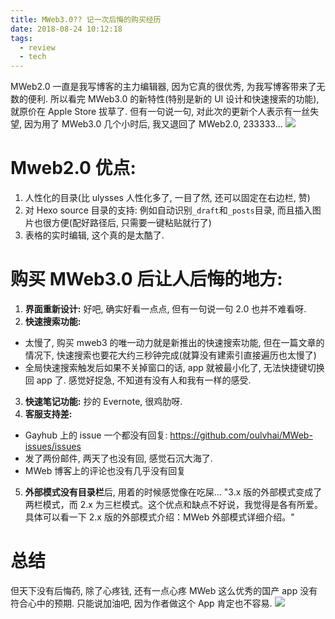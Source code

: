 ```yaml
---
title: MWeb3.0?? 记一次后悔的购买经历
date: 2018-08-24 10:12:18
tags:
  - review
  - tech
---
```


MWeb2.0 一直是我写博客的主力编辑器, 因为它真的很优秀, 为我写博客带来了无数的便利. 所以看完 MWeb3.0 的新特性(特别是新的 UI 设计和快速搜索的功能), 就原价在 Apple Store 拔草了. 但有一句说一句, 对此次的更新个人表示有一丝失望, 因为用了 MWeb3.0 几个小时后, 我又退回了 MWeb2.0, 233333...
![](../images/blog/180807_octopress_to_hexo/15350917531609.jpg)

<!--more-->

# Mweb2.0 优点:

1. 人性化的目录(比 ulysses 人性化多了, 一目了然, 还可以固定在右边栏, 赞)
2. 对 Hexo source 目录的支持: 例如自动识别`_draft`和`_posts`目录, 而且插入图片也很方便(配好路径后, 只需要一键粘贴就行了)
3. 表格的实时编辑, 这个真的是太酷了.

# 购买 MWeb3.0 后让人后悔的地方:

1. **界面重新设计:** 好吧, 确实好看一点点, 但有一句说一句 2.0 也并不难看呀.
2. **快速搜索功能:**

- 太慢了, 购买 mweb3 的唯一动力就是新推出的快速搜索功能, 但在一篇文章的情况下, 快速搜索也要花大约三秒钟完成(就算没有建索引直接遍历也太慢了)
- 全局快速搜索触发后如果不关掉窗口的话, app 就被最小化了, 无法快捷键切换回 app 了. 感觉好捉急, 不知道有没有人和我有一样的感受.

3. **快速笔记功能:** 抄的 Evernote, 很鸡肋呀.
4. **客服支持差:**

- Gayhub 上的 issue 一个都没有回复: https://github.com/oulvhai/MWeb-issues/issues
- 发了两份邮件, 两天了也没有回, 感觉石沉大海了.
- MWeb 博客上的评论也没有几乎没有回复

5. **外部模式没有目录栏**后, 用着的时候感觉像在吃屎... "3.x 版的外部模式变成了两栏模式，而 2.x 为三栏模式。这个优点和缺点不好说，我觉得是各有所爱。具体可以看一下 2.x 版的外部模式介绍：MWeb 外部模式详细介绍。"

# 总结

但天下没有后悔药, 除了心疼钱, 还有一点心疼 MWeb 这么优秀的国产 app 没有符合心中的预期. 只能说加油吧, 因为作者做这个 App 肯定也不容易.
![](../images/blog/180807_octopress_to_hexo/15350941743303.jpg)
